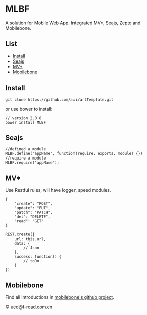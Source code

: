 # MLBF
A solution for Mobile Web App. Integrated MV*, Seajs, Zepto and Mobilebone.

##	List

*	[Install](#Install)
*	[Seajs](#Seajs)
*	[MV*](#MV*)
*   [Mobilebone](#Mobilebone)

## Install

	git clone https://github.com/aui/artTemplate.git

or use bower to install:

	// version 2.0.8
    bower install MLBF

## Seajs

	//defined a module
	MLBF.define("appName", function(require, exports, module) {})
	//require a module
	MLBF.require("appName");

## MV*

Use Restful rules, will have logger, speed modules.

	{
		"create": "POST",
	    "update": "PUT",
	    "patch": "PATCH",
	    "del": "DELETE",
	    "read": "GET"
	}
	
	REST.create({
        url: this.url,
        data: {
        	// Json
        },
        success: function() {
        	// toDo
        }
    })
	

## Mobilebone
	
Find all introductions in [mobilebone's github project](https://github.com/zhangxinxu/mobilebone).

© ued@f-road.com.cn
